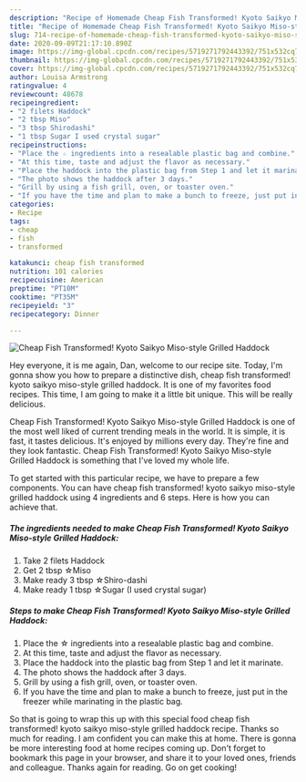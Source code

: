 ```yaml
---
description: "Recipe of Homemade Cheap Fish Transformed! Kyoto Saikyo Miso-style Grilled Haddock"
title: "Recipe of Homemade Cheap Fish Transformed! Kyoto Saikyo Miso-style Grilled Haddock"
slug: 714-recipe-of-homemade-cheap-fish-transformed-kyoto-saikyo-miso-style-grilled-haddock
date: 2020-09-09T21:17:10.890Z
image: https://img-global.cpcdn.com/recipes/5719271792443392/751x532cq70/cheap-fish-transformed-kyoto-saikyo-miso-style-grilled-haddock-recipe-main-photo.jpg
thumbnail: https://img-global.cpcdn.com/recipes/5719271792443392/751x532cq70/cheap-fish-transformed-kyoto-saikyo-miso-style-grilled-haddock-recipe-main-photo.jpg
cover: https://img-global.cpcdn.com/recipes/5719271792443392/751x532cq70/cheap-fish-transformed-kyoto-saikyo-miso-style-grilled-haddock-recipe-main-photo.jpg
author: Louisa Armstrong
ratingvalue: 4
reviewcount: 48678
recipeingredient:
- "2 filets Haddock"
- "2 tbsp Miso"
- "3 tbsp Shirodashi"
- "1 tbsp Sugar I used crystal sugar"
recipeinstructions:
- "Place the ☆ ingredients into a resealable plastic bag and combine."
- "At this time, taste and adjust the flavor as necessary."
- "Place the haddock into the plastic bag from Step 1 and let it marinate."
- "The photo shows the haddock after 3 days."
- "Grill by using a fish grill, oven, or toaster oven."
- "If you have the time and plan to make a bunch to freeze, just put in the freezer while marinating in the plastic bag."
categories:
- Recipe
tags:
- cheap
- fish
- transformed

katakunci: cheap fish transformed 
nutrition: 101 calories
recipecuisine: American
preptime: "PT10M"
cooktime: "PT35M"
recipeyield: "3"
recipecategory: Dinner

---
```



![Cheap Fish Transformed! Kyoto Saikyo Miso-style Grilled Haddock](https://img-global.cpcdn.com/recipes/5719271792443392/751x532cq70/cheap-fish-transformed-kyoto-saikyo-miso-style-grilled-haddock-recipe-main-photo.jpg)

Hey everyone, it is me again, Dan, welcome to our recipe site. Today, I'm gonna show you how to prepare a distinctive dish, cheap fish transformed! kyoto saikyo miso-style grilled haddock. It is one of my favorites food recipes. This time, I am going to make it a little bit unique. This will be really delicious.

Cheap Fish Transformed! Kyoto Saikyo Miso-style Grilled Haddock is one of the most well liked of current trending meals in the world. It is simple, it is fast, it tastes delicious. It's enjoyed by millions every day. They're fine and they look fantastic. Cheap Fish Transformed! Kyoto Saikyo Miso-style Grilled Haddock is something that I've loved my whole life.




To get started with this particular recipe, we have to prepare a few components. You can have cheap fish transformed! kyoto saikyo miso-style grilled haddock using 4 ingredients and 6 steps. Here is how you can achieve that.

<!--inarticleads1-->

##### The ingredients needed to make Cheap Fish Transformed! Kyoto Saikyo Miso-style Grilled Haddock:

1. Take 2 filets Haddock
1. Get 2 tbsp ☆Miso
1. Make ready 3 tbsp ☆Shiro-dashi
1. Make ready 1 tbsp ☆Sugar (I used crystal sugar)




<!--inarticleads2-->

##### Steps to make Cheap Fish Transformed! Kyoto Saikyo Miso-style Grilled Haddock:

1. Place the ☆ ingredients into a resealable plastic bag and combine.
1. At this time, taste and adjust the flavor as necessary.
1. Place the haddock into the plastic bag from Step 1 and let it marinate.
1. The photo shows the haddock after 3 days.
1. Grill by using a fish grill, oven, or toaster oven.
1. If you have the time and plan to make a bunch to freeze, just put in the freezer while marinating in the plastic bag.




So that is going to wrap this up with this special food cheap fish transformed! kyoto saikyo miso-style grilled haddock recipe. Thanks so much for reading. I am confident you can make this at home. There is gonna be more interesting food at home recipes coming up. Don't forget to bookmark this page in your browser, and share it to your loved ones, friends and colleague. Thanks again for reading. Go on get cooking!
